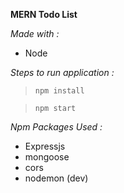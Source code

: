 **MERN Todo List**

_Made with :_

- Node

_Steps to run application :_

> `npm install`

> `npm start`

_Npm Packages Used :_

- Expressjs
- mongoose
- cors
- nodemon (dev)
